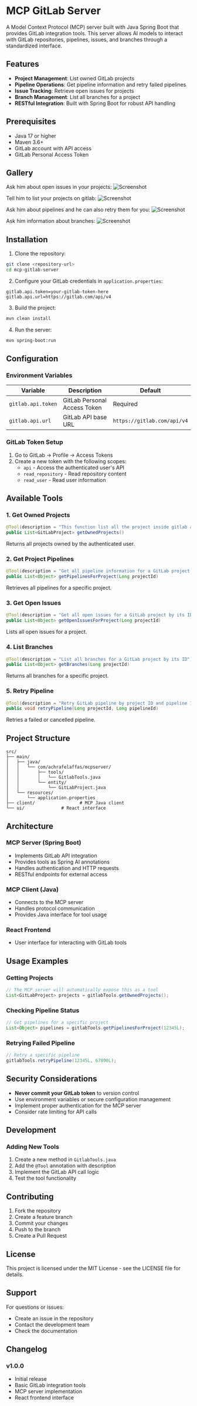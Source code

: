 # MCP GitLab Server

A Model Context Protocol (MCP) server built with Java Spring Boot that provides GitLab integration tools. This server allows AI models to interact with GitLab repositories, pipelines, issues, and branches through a standardized interface.

## Features

- **Project Management**: List owned GitLab projects
- **Pipeline Operations**: Get pipeline information and retry failed pipelines
- **Issue Tracking**: Retrieve open issues for projects
- **Branch Management**: List all branches for a project
- **RESTful Integration**: Built with Spring Boot for robust API handling

## Prerequisites

- Java 17 or higher
- Maven 3.6+
- GitLab account with API access
- GitLab Personal Access Token

## Gallery

Ask him about open issues in your projects:
![Screenshot](./docs/images/ezgif-8d6651a53c2c72.gif)

Tell him to list your projects on gitlab:
![Screenshot](./docs/images/ezgif-80bd1a8ef28dc5.gif)

Ask him about pipelines and he can also retry them for you: 
![Screenshot](./docs/images/ezgif-10bea8f1514edf.gif)

Ask him information about branches:
![Screenshot](./docs/images/ezgif-8420386f08c4ac.gif)

## Installation

1. Clone the repository:
```bash
git clone <repository-url>
cd mcp-gitlab-server
```

2. Configure your GitLab credentials in `application.properties`:
```properties
gitlab.api.token=your-gitlab-token-here
gitlab.api.url=https://gitlab.com/api/v4
```

3. Build the project:
```bash
mvn clean install
```

4. Run the server:
```bash
mvn spring-boot:run
```

## Configuration

### Environment Variables

| Variable | Description | Default |
|----------|-------------|---------|
| `gitlab.api.token` | GitLab Personal Access Token | Required |
| `gitlab.api.url` | GitLab API base URL | `https://gitlab.com/api/v4` |

### GitLab Token Setup

1. Go to GitLab → Profile → Access Tokens
2. Create a new token with the following scopes:
    - `api` - Access the authenticated user's API
    - `read_repository` - Read repository content
    - `read_user` - Read user information

## Available Tools

### 1. Get Owned Projects
```java
@Tool(description = "This function list all the project inside gitlab account")
public List<GitLabProject> getOwnedProjects()
```
Returns all projects owned by the authenticated user.

### 2. Get Project Pipelines
```java
@Tool(description = "Get all pipeline information for a GitLab project by its ID")
public List<Object> getPipelinesForProject(Long projectId)
```
Retrieves all pipelines for a specific project.

### 3. Get Open Issues
```java
@Tool(description = "Get all open issues for a GitLab project by its ID")
public List<Object> getOpenIssuesForProject(Long projectId)
```
Lists all open issues for a project.

### 4. List Branches
```java
@Tool(description = "List all branches for a GitLab project by its ID")
public List<Object> getBranches(Long projectId)
```
Returns all branches for a specific project.

### 5. Retry Pipeline
```java
@Tool(description = "Retry GitLab pipeline by project ID and pipeline ID")
public void retryPipeline(Long projectId, Long pipelineId)
```
Retries a failed or cancelled pipeline.

## Project Structure

```
src/
├── main/
│   ├── java/
│   │   └── com/achrafelaffas/mcpserver/
│   │       ├── tools/
│   │       │   └── GitlabTools.java
│   │       └── entity/
│   │           └── GitLabProject.java
│   └── resources/
│       └── application.properties
├── client/                 # MCP Java client
└── ui/              # React interface
```

## Architecture

### MCP Server (Spring Boot)
- Implements GitLab API integration
- Provides tools as Spring AI annotations
- Handles authentication and HTTP requests
- RESTful endpoints for external access

### MCP Client (Java)
- Connects to the MCP server
- Handles protocol communication
- Provides Java interface for tool usage

### React Frontend
- User interface for interacting with GitLab tools

## Usage Examples

### Getting Projects
```java
// The MCP server will automatically expose this as a tool
List<GitLabProject> projects = gitlabTools.getOwnedProjects();
```

### Checking Pipeline Status
```java
// Get pipelines for a specific project
List<Object> pipelines = gitlabTools.getPipelinesForProject(12345L);
```

### Retrying Failed Pipeline
```java
// Retry a specific pipeline
gitlabTools.retryPipeline(12345L, 67890L);
```

## Security Considerations

- **Never commit your GitLab token** to version control
- Use environment variables or secure configuration management
- Implement proper authentication for the MCP server
- Consider rate limiting for API calls

## Development

### Adding New Tools

1. Create a new method in `GitlabTools.java`
2. Add the `@Tool` annotation with description
3. Implement the GitLab API call logic
4. Test the tool functionality

## Contributing

1. Fork the repository
2. Create a feature branch
3. Commit your changes
4. Push to the branch
5. Create a Pull Request

## License

This project is licensed under the MIT License - see the LICENSE file for details.

## Support

For questions or issues:
- Create an issue in the repository
- Contact the development team
- Check the documentation

## Changelog

### v1.0.0
- Initial release
- Basic GitLab integration tools
- MCP server implementation
- React frontend interface
